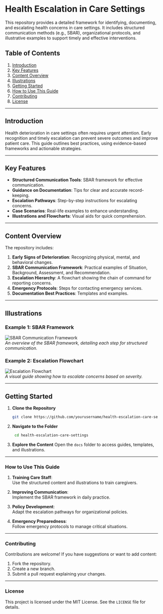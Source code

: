# Health Escalation in Care Settings  

This repository provides a detailed framework for identifying, documenting, and escalating health concerns in care settings. It includes structured communication methods (e.g., SBAR), organizational protocols, and illustrative examples to support timely and effective interventions.

## Table of Contents  
1. [Introduction](#introduction)  
2. [Key Features](#key-features)  
3. [Content Overview](#content-overview)  
4. [Illustrations](#illustrations)  
5. [Getting Started](#getting-started)  
6. [How to Use This Guide](#how-to-use-this-guide)  
7. [Contributing](#contributing)  
8. [License](#license)  

---

## Introduction  
Health deterioration in care settings often requires urgent attention. Early recognition and timely escalation can prevent severe outcomes and improve patient care. This guide outlines best practices, using evidence-based frameworks and actionable strategies.  

---

## Key Features  
- **Structured Communication Tools**: SBAR framework for effective communication.  
- **Guidance on Documentation**: Tips for clear and accurate record-keeping.  
- **Escalation Pathways**: Step-by-step instructions for escalating concerns.  
- **Case Scenarios**: Real-life examples to enhance understanding.  
- **Illustrations and Flowcharts**: Visual aids for quick comprehension.  

---

## Content Overview  
The repository includes:  
1. **Early Signs of Deterioration**: Recognizing physical, mental, and behavioral changes.  
2. **SBAR Communication Framework**: Practical examples of Situation, Background, Assessment, and Recommendation.  
3. **Escalation Hierarchy**: A flowchart showing the chain of command for reporting concerns.  
4. **Emergency Protocols**: Steps for contacting emergency services.  
5. **Documentation Best Practices**: Templates and examples.  

---

## Illustrations  

### Example 1: SBAR Framework  
![SBAR Communication Framework](images/sbar-framework.png)  
_An overview of the SBAR framework, detailing each step for structured communication._  

### Example 2: Escalation Flowchart  
![Escalation Flowchart](images/escalation-flowchart.png)  
_A visual guide showing how to escalate concerns based on severity._  

---

## Getting Started  

1. **Clone the Repository**  
   ```bash  
   git clone https://github.com/yourusername/health-escalation-care-settings.git  

2. **Navigate to the Folder**

   ```bash
    cd health-escalation-care-settings  
3. **Explore the Content**
   Open the `docs` folder to access guides, templates, and illustrations.  

---

### How to Use This Guide  

1. **Training Care Staff**:  
   Use the structured content and illustrations to train caregivers.  

2. **Improving Communication**:  
   Implement the SBAR framework in daily practice.  

3. **Policy Development**:  
   Adapt the escalation pathways for organizational policies.  

4. **Emergency Preparedness**:  
   Follow emergency protocols to manage critical situations.  

---

### Contributing  

Contributions are welcome! If you have suggestions or want to add content:  

1. Fork the repository.  
2. Create a new branch.  
3. Submit a pull request explaining your changes.  

---

### License  

This project is licensed under the MIT License. See the `LICENSE` file for details.  
